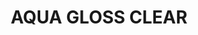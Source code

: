 ---
layout: product
title: "AQUA GLOSS CLEAR"
price: "760" 
desc: "Lak za metalizer boje"
img_path: "/assets/img/A.MIG-8211.webp"
brand: "Alclad II"
available: true
special_offer: true
new: false
soon: false
cat: "040000"
subcat: "040100"
subsubcat: "00"
sifra: "A.MIG-8211"
popular: false
spec: false
---